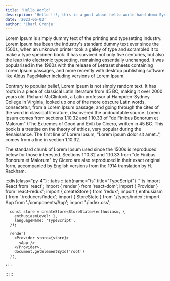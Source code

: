 ```yaml
---
title: 'Hello World'
description: 'Hello !!!, this is a post about hello world hand demo Syntax Highlight Code.'
date: '2023-06-03'
author: 'Charl Cronje'
---
```


Lorem Ipsum is simply dummy text of the printing and typesetting industry. Lorem Ipsum has been the industry's standard dummy text ever since the 1500s, when an unknown printer took a galley of type and scrambled it to make a type specimen book. It has survived not only five centuries, but also the leap into electronic typesetting, remaining essentially unchanged. It was popularised in the 1960s with the release of Letraset sheets containing Lorem Ipsum passages, and more recently with desktop publishing software like Aldus PageMaker including versions of Lorem Ipsum.

Contrary to popular belief, Lorem Ipsum is not simply random text. It has roots in a piece of classical Latin literature from 45 BC, making it over 2000 years old. Richard McClintock, a Latin professor at Hampden-Sydney College in Virginia, looked up one of the more obscure Latin words, consectetur, from a Lorem Ipsum passage, and going through the cites of the word in classical literature, discovered the undoubtable source. Lorem Ipsum comes from sections 1.10.32 and 1.10.33 of "de Finibus Bonorum et Malorum" (The Extremes of Good and Evil) by Cicero, written in 45 BC. This book is a treatise on the theory of ethics, very popular during the Renaissance. The first line of Lorem Ipsum, "Lorem ipsum dolor sit amet..", comes from a line in section 1.10.32.

The standard chunk of Lorem Ipsum used since the 1500s is reproduced below for those interested. Sections 1.10.32 and 1.10.33 from "de Finibus Bonorum et Malorum" by Cicero are also reproduced in their exact original form, accompanied by English versions from the 1914 translation by H. Rackham.

:::div{class="py-4"}
  ::tabs
    :::tab{name="ts" title="TypeScript"}
      ```ts
      import React from 'react';
      import { render } from 'react-dom';
      import { Provider } from 'react-redux';
      import { createStore } from 'redux';
      import { enthusiasm } from './reducers/index';
      import { StoreState } from './types/index';
      import App from './components/App';
      import './index.css';

      const store = createStore<StoreState>(enthusiasm, {
        enthusiasmLevel: 1,
        languageName: 'TypeScript',
      });

      render(
        <Provider store={store}>
          <App />
        </Provider>,
        document.getElementById('root')
      );
      ```
    :::
  ::
:::